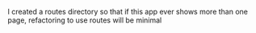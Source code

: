 I created a routes directory so that if this app ever shows more than one page, refactoring to use routes will be minimal